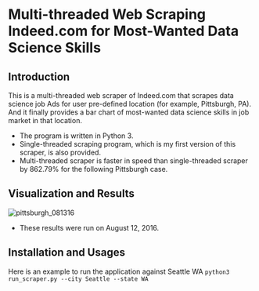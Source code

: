 # Multi-threaded Web Scraping Indeed.com for Most-Wanted Data Science Skills
## Introduction
This is a multi-threaded web scraper of Indeed.com that scrapes data science job Ads for user pre-defined location (for example, Pittsburgh, PA).
And it finally provides a bar chart of most-wanted data science skills in job market in that location.
* The program is written in Python 3.
* Single-threaded scraping program, which is my first version of this scraper, is also provided.
* Multi-threaded scraper is faster in speed than single-threaded scraper by 862.79% for the following Pittsburgh case.

## Visualization and Results
![pittsburgh_081316](https://cloud.githubusercontent.com/assets/19921232/17683707/4b2973f4-630a-11e6-95c4-d3284e251dd4.png)

* These results were run on August 12, 2016.

## Installation and Usages
Here is an example to run the application against Seattle WA
`python3 run_scraper.py --city Seattle --state WA`


